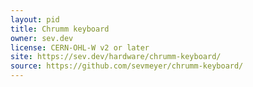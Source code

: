 ```yaml
---
layout: pid
title: Chrumm keyboard
owner: sev.dev
license: CERN-OHL-W v2 or later
site: https://sev.dev/hardware/chrumm-keyboard/
source: https://github.com/sevmeyer/chrumm-keyboard/
---
```

